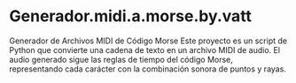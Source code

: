 # Generador.midi.a.morse.by.vatt
Generador de Archivos MIDI de Código Morse Este proyecto es un script de Python que convierte una cadena de texto en un archivo MIDI de audio. El audio generado sigue las reglas de tiempo del código Morse, representando cada carácter con la combinación sonora de puntos y rayas.  

